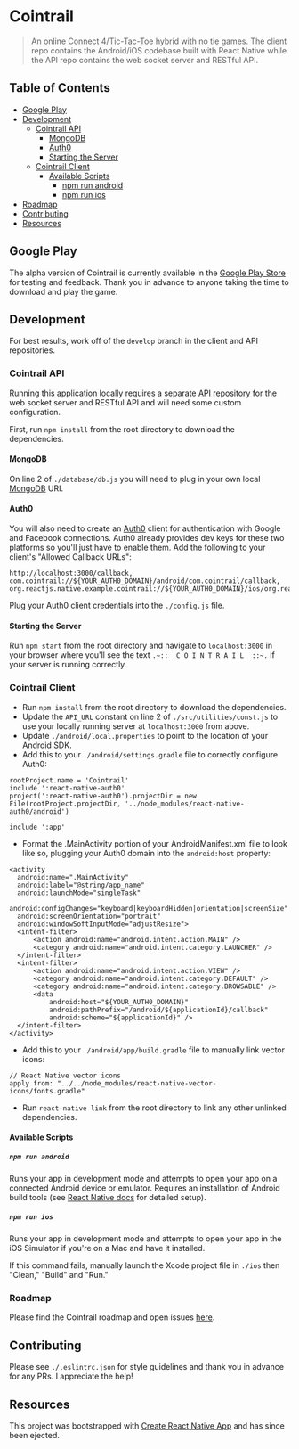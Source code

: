# Cointrail

> An online Connect 4/Tic-Tac-Toe hybrid with no tie games. The client repo contains the Android/iOS codebase built with React Native while the API repo contains the web socket server and RESTful API.

## Table of Contents

* [Google Play](#google-play)
* [Development](#development)
  * [Cointrail API](#cointrail-api)
    * [MongoDB](#mongodb)
    * [Auth0](#auth0)
    * [Starting the Server](#starting-the-server)
  * [Cointrail Client](#cointrail-client)
    * [Available Scripts](#available-scripts)
      * [npm run android](#npm-run-android)
      * [npm run ios](#npm-run-ios)
* [Roadmap](#roadmap)
* [Contributing](#contributing)
* [Resources](#resources)

## Google Play

The alpha version of Cointrail is currently available in the [Google Play Store](https://play.google.com/store/apps/details?id=com.cointrail&hl=en) for testing and feedback. Thank you in advance to anyone taking the time to download and play the game.

## Development

For best results, work off of the `develop` branch in the client and API repositories.

### Cointrail API

Running this application locally requires a separate [API repository](https://github.com/aautem/cointrail-api) for the web socket server and RESTful API and will need some custom configuration.

First, run `npm install` from the root directory to download the dependencies.

#### MongoDB

On line 2 of `./database/db.js` you will need to plug in your own local [MongoDB](https://www.mongodb.com/) URI.

#### Auth0

You will also need to create an [Auth0](https://auth0.com/) client for authentication with Google and Facebook connections. Auth0 already provides dev keys for these two platforms so you'll just have to enable them. Add the following to your client's "Allowed Callback URLs":

```
http://localhost:3000/callback,
com.cointrail://${YOUR_AUTH0_DOMAIN}/android/com.cointrail/callback,
org.reactjs.native.example.cointrail://${YOUR_AUTH0_DOMAIN}/ios/org.reactjs.native.example.Cointrail/callback
```

Plug your Auth0 client credentials into the `./config.js` file.

#### Starting the Server

Run `npm start` from the root directory and navigate to `localhost:3000` in your browser where you'll see the text `.~::  C O I N T R A I L  ::~.` if your server is running correctly.

### Cointrail Client

- Run `npm install` from the root directory to download the dependencies.
- Update the `API_URL` constant on line 2 of `./src/utilities/const.js` to use your locally running server at `localhost:3000` from above.
- Update `./android/local.properties` to point to the location of your Android SDK.
- Add this to your `./android/settings.gradle` file to correctly configure Auth0:
```
rootProject.name = 'Cointrail'
include ':react-native-auth0'
project(':react-native-auth0').projectDir = new File(rootProject.projectDir, '../node_modules/react-native-auth0/android')

include ':app'
```
- Format the .MainActivity portion of your AndroidManifest.xml file to look like so, plugging your Auth0 domain into the `android:host` property:
```
<activity
  android:name=".MainActivity"
  android:label="@string/app_name"
  android:launchMode="singleTask"
  android:configChanges="keyboard|keyboardHidden|orientation|screenSize"
  android:screenOrientation="portrait"
  android:windowSoftInputMode="adjustResize">
  <intent-filter>
      <action android:name="android.intent.action.MAIN" />
      <category android:name="android.intent.category.LAUNCHER" />
  </intent-filter>
  <intent-filter>
      <action android:name="android.intent.action.VIEW" />
      <category android:name="android.intent.category.DEFAULT" />
      <category android:name="android.intent.category.BROWSABLE" />
      <data
          android:host="${YOUR_AUTH0_DOMAIN}"
          android:pathPrefix="/android/${applicationId}/callback"
          android:scheme="${applicationId}" />
  </intent-filter>
</activity>
```
- Add this to your `./android/app/build.gradle` file to manually link vector icons:
```
// React Native vector icons
apply from: "../../node_modules/react-native-vector-icons/fonts.gradle"
```
- Run `react-native link` from the root directory to link any other unlinked dependencies.

#### Available Scripts

##### `npm run android`

Runs your app in development mode and attempts to open your app on a connected Android device or emulator. Requires an installation of Android build tools (see [React Native docs](https://facebook.github.io/react-native/docs/getting-started.html) for detailed setup).

##### `npm run ios`

Runs your app in development mode and attempts to open your app in the iOS Simulator if you're on a Mac and have it installed.

If this command fails, manually launch the Xcode project file in `./ios` then "Clean," "Build" and "Run." 

### Roadmap

Please find the Cointrail roadmap and open issues [here](https://github.com/aautem/cointrail-client/issues).

## Contributing

Please see `./.eslintrc.json` for style guidelines and thank you in advance for any PRs. I appreciate the help!

## Resources

This project was bootstrapped with [Create React Native App](https://github.com/react-community/create-react-native-app) and has since been ejected.